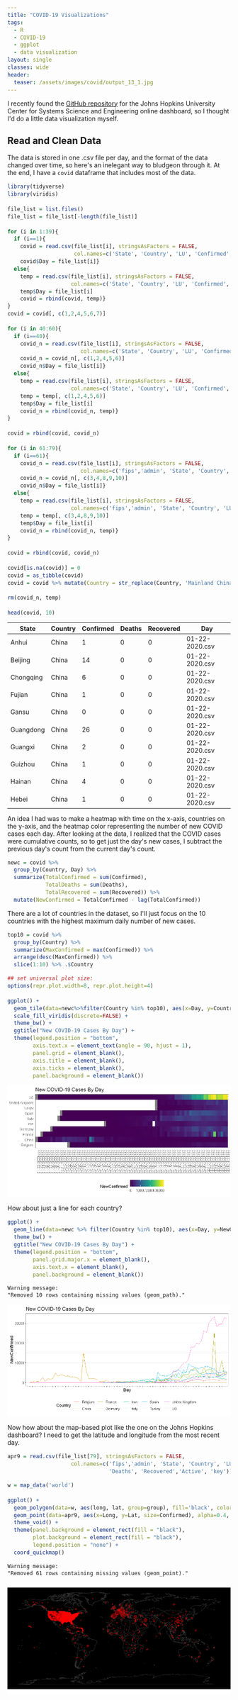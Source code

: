 ```yaml
---
title: "COVID-19 Visualizations"
tags:
  - R
  - COVID-19
  - ggplot
  - data visualization
layout: single
classes: wide
header:
  teaser: /assets/images/covid/output_13_1.jpg
---
```


I recently found the <a href="https://github.com/CSSEGISandData/COVID-19">GitHub repository</a> for the Johns Hopkins University Center for Systems Science and Engineering online dashboard, so I thought I'd do a little data visualization myself.

## Read and Clean Data

The data is stored in one .csv file per day, and the format of the data changed over time, so here's an inelegant way to bludgeon through it. At the end, I have a `covid` dataframe that includes most of the data.


```R
library(tidyverse)
library(viridis)

file_list = list.files()
file_list = file_list[-length(file_list)]

for (i in 1:39){
  if (i==1){
    covid = read.csv(file_list[i], stringsAsFactors = FALSE,
                     col.names=c('State', 'Country', 'LU', 'Confirmed', 'Deaths', 'Recovered'))
    covid$Day = file_list[i]}
  else{
    temp = read.csv(file_list[i], stringsAsFactors = FALSE,
                    col.names=c('State', 'Country', 'LU', 'Confirmed', 'Deaths', 'Recovered'))
    temp$Day = file_list[i]
    covid = rbind(covid, temp)}
}
covid = covid[, c(1,2,4,5,6,7)]

for (i in 40:60){
  if (i==40){
    covid_n = read.csv(file_list[i], stringsAsFactors = FALSE,
                       col.names=c('State', 'Country', 'LU', 'Confirmed', 'Deaths', 'Recovered', 'Lat', 'Long'))
    covid_n = covid_n[, c(1,2,4,5,6)]
    covid_n$Day = file_list[i]}
  else{
    temp = read.csv(file_list[i], stringsAsFactors = FALSE,
                    col.names=c('State', 'Country', 'LU', 'Confirmed', 'Deaths', 'Recovered', 'Lat', 'Long'))
    temp = temp[, c(1,2,4,5,6)]
    temp$Day = file_list[i]
    covid_n = rbind(covid_n, temp)}
}

covid = rbind(covid, covid_n)

for (i in 61:79){
  if (i==61){
    covid_n = read.csv(file_list[i], stringsAsFactors = FALSE,
                       col.names=c('fips','admin', 'State', 'Country', 'LU', 'Lat', 'Long', 'Confirmed', 'Deaths', 'Recovered','Active', 'key'))
    covid_n = covid_n[, c(3,4,8,9,10)]
    covid_n$Day = file_list[i]}
  else{
    temp = read.csv(file_list[i], stringsAsFactors = FALSE,
                    col.names=c('fips','admin', 'State', 'Country', 'LU', 'Lat', 'Long', 'Confirmed', 'Deaths', 'Recovered','Active', 'key'))
    temp = temp[, c(3,4,8,9,10)]
    temp$Day = file_list[i]
    covid_n = rbind(covid_n, temp)}
}

covid = rbind(covid, covid_n)

covid[is.na(covid)] = 0
covid = as_tibble(covid)
covid = covid %>% mutate(Country = str_replace(Country, 'Mainland China', 'China'))

rm(covid_n, temp)

head(covid, 10)
```


<table>
<thead><tr><th scope=col>State</th><th scope=col>Country</th><th scope=col>Confirmed</th><th scope=col>Deaths</th><th scope=col>Recovered</th><th scope=col>Day</th></tr></thead>
<tbody>
	<tr><td>Anhui         </td><td>China         </td><td> 1            </td><td>0             </td><td>0             </td><td>01-22-2020.csv</td></tr>
	<tr><td>Beijing       </td><td>China         </td><td>14            </td><td>0             </td><td>0             </td><td>01-22-2020.csv</td></tr>
	<tr><td>Chongqing     </td><td>China         </td><td> 6            </td><td>0             </td><td>0             </td><td>01-22-2020.csv</td></tr>
	<tr><td>Fujian        </td><td>China         </td><td> 1            </td><td>0             </td><td>0             </td><td>01-22-2020.csv</td></tr>
	<tr><td>Gansu         </td><td>China         </td><td> 0            </td><td>0             </td><td>0             </td><td>01-22-2020.csv</td></tr>
	<tr><td>Guangdong     </td><td>China         </td><td>26            </td><td>0             </td><td>0             </td><td>01-22-2020.csv</td></tr>
	<tr><td>Guangxi       </td><td>China         </td><td> 2            </td><td>0             </td><td>0             </td><td>01-22-2020.csv</td></tr>
	<tr><td>Guizhou       </td><td>China         </td><td> 1            </td><td>0             </td><td>0             </td><td>01-22-2020.csv</td></tr>
	<tr><td>Hainan        </td><td>China         </td><td> 4            </td><td>0             </td><td>0             </td><td>01-22-2020.csv</td></tr>
	<tr><td>Hebei         </td><td>China         </td><td> 1            </td><td>0             </td><td>0             </td><td>01-22-2020.csv</td></tr>
</tbody>
</table>



An idea I had was to make a heatmap with time on the x-axis, countries on the y-axis, and the heatmap color representing the number of new COVID cases each day. After looking at the data, I realized that the COVID cases were cumulative counts, so to get just the day's new cases, I subtract the previous day's count from the current day's count.


```R
newc = covid %>%
  group_by(Country, Day) %>%
  summarize(TotalConfirmed = sum(Confirmed),
            TotalDeaths = sum(Deaths),
            TotalRecovered = sum(Recovered)) %>%
  mutate(NewConfirmed = TotalConfirmed - lag(TotalConfirmed))
```

There are a lot of countries in the dataset, so I'll just focus on the 10 countries with the highest maximum daily number of new cases.


```R
top10 = covid %>%
  group_by(Country) %>%
  summarize(MaxConfirmed = max(Confirmed)) %>%
  arrange(desc(MaxConfirmed)) %>%
  slice(1:10) %>% .$Country
```


```R
## set universal plot size:
options(repr.plot.width=8, repr.plot.height=4)

ggplot() +
  geom_tile(data=newc%>%filter(Country %in% top10), aes(x=Day, y=Country, fill=NewConfirmed)) +
  scale_fill_viridis(discrete=FALSE) +
  theme_bw() +
  ggtitle("New COVID-19 Cases By Day") +
  theme(legend.position = "bottom",
        axis.text.x = element_text(angle = 90, hjust = 1),
        panel.grid = element_blank(),
        axis.title = element_blank(),
        axis.ticks = element_blank(),
        panel.background = element_blank())
```


![](/assets/images/covid/output_8_0.png)


How about just a line for each country?


```R
ggplot() +
  geom_line(data=newc %>% filter(Country %in% top10), aes(x=Day, y=NewConfirmed, group=Country, color=Country)) +
  theme_bw() +
  ggtitle("New COVID-19 Cases By Day") +
  theme(legend.position = "bottom",
        panel.grid.major.x = element_blank(),
        axis.text.x = element_blank(),
        panel.background = element_blank())
```

    Warning message:
    "Removed 10 rows containing missing values (geom_path)."


![](/assets/images/covid/output_10_1.png)


Now how about the map-based plot like the one on the Johns Hopkins dashboard? I need to get the latitude and longitude from the most recent day.


```R
apr9 = read.csv(file_list[79], stringsAsFactors = FALSE,
                    col.names=c('fips','admin', 'State', 'Country', 'LU', 'Lat', 'Long', 'Confirmed',
                                'Deaths', 'Recovered','Active', 'key'))
```


```R
w = map_data('world')

ggplot() +
  geom_polygon(data=w, aes(long, lat, group=group), fill='black', color='gray20') +
  geom_point(data=apr9, aes(x=Long, y=Lat, size=Confirmed), alpha=0.4, color='red') +
  theme_void() +
  theme(panel.background = element_rect(fill = "black"),
        plot.background = element_rect(fill = "black"),
        legend.position = "none") +
  coord_quickmap()
```

    Warning message:
    "Removed 61 rows containing missing values (geom_point)."


![](/assets/images/covid/output_13_1.png)
